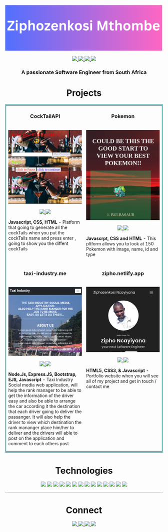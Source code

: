 <img src="Screenshot.png" width="100%" height="30%">
<p align="center">
  <a href="https://zipho.netlify.app" target="_blank">
    <img src="https://img.shields.io/static/v1?label=|&message=WEBSITE&color=23555f&style=plastic&logo=react&logo-color=white"/>
  </a>
  <a href="https://www.linkedin.com/in/ziphozenkosi/" target="_blank">
    <img src="https://img.shields.io/static/v1?label=|&message=LINKED-IN&color=cdf998&style=plastic&logo=linkedin&logo-color=white"/>
  </a>
  <a href="https://twitter.com/Ziphozenkosi478" target="_blank">
    <img src="https://img.shields.io/static/v1?label=|&message=TWITTER&color=23555f&style=plastic&logo=twitter&logo-color=white"/>
  </a>
  <a href="# resume" target="_blank">
      <img src="https://img.shields.io/static/v1?label=|&message=RESUME&color=23555f&style=plastic&logo=react&logo-color=white"/>
  </a>
</p>


<h3 align="center">A passionate Software Engineer from South Africa</h3>
<h1 align="center">Projects</h1>


<table bordercolor="#66b2b2">
  
  <tr>
    <td width="50%" valign="top">
      <h3 align="center">CockTailAPI</h3>
        <br />
        <a target="_blank" href="https://cockzet.netlify.app/">
            <img src="Project_1.png" width="100%" alt="Cocktail App"/>
        </a>
        <br />
        <p align="center">
          
  <a href="https://github.com/Ziphozenkosimthombe/CockTailLive.git" target="_blank">
    <img src="https://img.shields.io/static/v1?label=|&message=REPO&color=23555f&style=plastic&logo=github&logo-color=white"/>
  </a>  
  <a href="\https://cockzet.netlify.app" target="_blank">
    <img src="https://img.shields.io/static/v1?label=|&message=VIDEO&color=cdf998&style=plastic&logo=wordpress&logo-color=white"/>
  </a>
      </p>
        <p><strong>Javascript, CSS, HTML</strong> - Platform that going to generate all the cockTails when you put the cockTails name and press enter , going to show you the diffent cockTails</p>
    </td>
    <td width="50%" valign="top">
      <h3 align="center">Pokemon</h3>
        <br />
      <a target="_blank" href="https://generate-pokeman.netlify.app">
            <img src="project_2.png" width="100%"  alt="Rigley 2"/>
        </a>
        <br />
        <p align="center">
          
  <a href="https://github.com/Ziphozenkosimthombe/Poke_pet_mages.git" target="_blank">
    <img src="https://img.shields.io/static/v1?label=|&message=REPO&color=23555f&style=plastic&logo=github&logo-color=white"/>
  </a>
  <a href="https://generate-pokeman.netlify.app" target="_blank">
    <img src="https://img.shields.io/static/v1?label=|&message=WEBSITE&color=cdf998&style=plastic&logo=wordpress&logo-color=white"/>
  </a>
      </p>
        <p><strong>Javascrpt, CSS and HTML</strong> - This pltform allows you to look at  150 Pokemon with image, name, id and type</p>
    </td>
  </tr>
  
  <tr>
    <td width="50%" valign="top">
      <h3 align="center">taxi-industry.me</h3>
      <br />
        <a target="_blank" href="http://taxi-industry.me">
          <img src="taxis_1.png" width="100%" alt="Portfolio"/>
        </a>
      <br />
        <p align="center">
  <a href="https://github.com/Ziphozenkosimthombe/Taxi_Industry.git" target="_blank">
    <img src="https://img.shields.io/static/v1?label=|&message=REPO&color=23555f&style=plastic&logo=github&logo-color=white"/>
  </a>
  <a href="http://taxi-industry.me" target="_blank">
    <img src="https://img.shields.io/static/v1?label=|&message=WEBSITE&color=cdf998&style=plastic&logo=wordpress&logo-color=white"/>
  </a>
      </p>
        <p><strong>Node.Js, Express.JS, Bootstrap, EJS, Javascript</strong> - Taxi Industry Social media web application, will help the rank manager to be able to get the information of the driver easy and also be able to arrange the car according it the destination that each driver going to deliver the passanger. It will also help the driver to view which destination the rank mananger place him/her to deliver and the drivers  will able to post on the application and comment to each others post</p>
    </td>
    <td width="50%" valign="top">
      <h3 align="center">zipho.netlify.app</h3>
        <br />
        <a target="_blank" href="https://zipho.netlify.app">
          <img src="portfolio_1.png" width="100%" alt="Portfolio"/>
        </a>
        <br />
        <p align="center">
          
  <a href="https://github.com/Ziphozenkosimthombe/Portfolio_project.git" target="_blank">
    <img src="https://img.shields.io/static/v1?label=|&message=REPO&color=23555f&style=plastic&logo=github&logo-color=white"/>
  </a>
  <a href="https://zipho.netlify.app" target="_blank">
    <img src="https://img.shields.io/static/v1?label=|&message=WEBSITE&color=cdf998&style=plastic&logo=wordpress&logo-color=white"/>
  </a>
      </p>
        <p><strong>HTML5, CSS3, & Javascript</strong> - Portfolio website when you will see all of my project and get in touch / contact me</p>
    </td>
  </tr>
</table>

<h1 align="center">Technologies</h1>


<p align="center">
    <img src="https://img.shields.io/static/v1?label=|&message=HTML5&color=23555f&style=plastic&logo=html5"/>
    <img src="https://img.shields.io/static/v1?label=|&message=CSS3&color=285f65&style=plastic&logo=css3"/>
    <img src="https://img.shields.io/static/v1?label=|&message=BOOTSTRAP&color=316c5e&style=plastic&logo=bootstrap"/>
    <img src="https://img.shields.io/static/v1?label=|&message=JAVASCRIPT&color=3c7f5d&style=plastic&logo=javascript"/>
     <img src="https://img.shields.io/static/v1?label=|&message=NODE.JS&color=3c7f5d&style=plastic&logo=node.js"/>
    <img src="https://img.shields.io/static/v1?label=|&message=REACT.JS&color=4a935c&style=plastic&logo=react"/>
    <img src="https://img.shields.io/static/v1?label=|&message=TYPESCRIPT&color=4a935c&style=plastic&logo=typescript"/>
    <img src="https://img.shields.io/static/v1?label=|&message=PYTHON&color=52985b&style=plastic&logo=python"/>
    <img src="https://img.shields.io/static/v1?label=|&message=MONGO-DB&color=cdd148&style=plastic&logo=mongodb"/>
    <img src="https://img.shields.io/static/v1?label=|&message=EXPRESS&color=bbb111&style=plastic&logo=express"/>
    <img src="https://img.shields.io/static/v1?label=|&message=LINUX&color=bbb111&style=plastic&logo=linux"/>
    <img src="https://img.shields.io/static/v1?label=|&message=GIT&color=cbb148&style=plastic&logo=git"/>
    <img src="https://img.shields.io/static/v1?label=|&message=DIGITALOCEAN&color=cbb148&style=plastic&logo=digitalocean"/>
    <img src="https://img.shields.io/static/v1?label=|&message=NGINX&color=cbb148&style=plastic&logo=nginx"/>
</p>



---



<h1 align="center">Connect</h1>



<p align="center">
  <a href="https://zipho.netlify.app" target="_blank">
    <img src="https://img.shields.io/static/v1?label=|&message=WEBSITE&color=23555f&style=plastic&logo=react&logo-color=white"/>
  </a>
  <a href="https://www.linkedin.com/in/ziphozenkosi/" target="_blank">
    <img src="https://img.shields.io/static/v1?label=|&message=LINKED-IN&color=cdf998&style=plastic&logo=linkedin&logo-color=white"/>
  </a>
  <a href="https://twitter.com/Ziphozenkosi478" target="_blank">
    <img src="https://img.shields.io/static/v1?label=|&message=TWITTER&color=23555f&style=plastic&logo=twitter&logo-color=white"/>
  </a>
  <a href="# resume" target="_blank">
      <img src="https://img.shields.io/static/v1?label=|&message=RESUME&color=23555f&style=plastic&logo=react&logo-color=white"/>
  </a>
</p>
